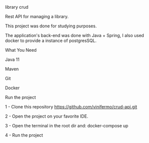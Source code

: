 library crud

Rest API for managing a library.

This project was done for studying purposes.

The application's back-end was done with Java + Spring, I also used docker to provide a instance of postgresSQL.


What You Need

Java 11

Maven

Git

Docker

Run the project

1 - Clone this repository https://github.com/vinifermo/crud-api.git

2 - Open the project on your favorite IDE.

3 - Open the terminal in the root dir and: docker-compose up

4 - Run the project
